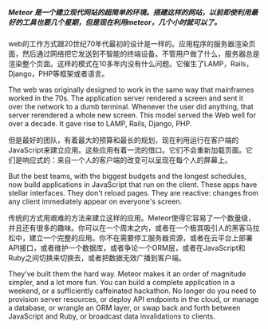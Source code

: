 ##### Meteor 是一个建立现代网站的超简单的环境。搭建这样的网站，以前即使利用最好的工具也要几个星期，但是现在利用meteor，几个小时就可以了。

web的工作方式跟20世纪70年代最初的设计是一样的。应用程序的服务器渲染页面，然后通过网络把它发送到不智能的终端设备。不管用户做了什么，服务器总是渲染整个页面。这样的模式在10多年内没有什么问题。它催生了LAMP，Rails，Django，PHP等框架或者语言。


The web was originally designed to work in the same way that mainframes worked in the 70s. The application server rendered a screen and sent it over the network to a dumb terminal. Whenever the user did anything, that server rerendered a whole new screen. This model served the Web well for over a decade. It gave rise to LAMP, Rails, Django, PHP.

但是最好的团队，有着最大的预算和最长的规划，现在利用运行在客户端的JavaScript来建立应用。这些应用有着一流的借口。它们不会重新加载页面。它们是响应式的：来自一个人的客户端的改变可以呈现在每个人的屏幕上。

But the best teams, with the biggest budgets and the longest schedules, now build applications in JavaScript that run on the client. These apps have stellar interfaces. They don't reload pages. They are reactive: changes from any client immediately appear on everyone's screen.

传统的方式用艰难的方法来建立这样的应用。Meteor使得它容易了一个数量级，并且还有很多的趣味。你可以在一个周末之内，或者在一个极其吸引人的黑客马拉松中，建立一个完整的应用。你不在需要停工服务器资源，或者在云平台上部署API接口，或者维护一个数据库，或者争论一个ORM层，或者在JavaScript和Ruby之间切换来切换去，或者把数据无效广播到客户端。

They've built them the hard way. Meteor makes it an order of magnitude simpler, and a lot more fun. You can build a complete application in a weekend, or a sufficiently caffeinated hackathon. No longer do you need to provision server resources, or deploy API endpoints in the cloud, or manage a database, or wrangle an ORM layer, or swap back and forth between JavaScript and Ruby, or broadcast data invalidations to clients.